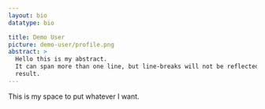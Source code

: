 ```yaml
---
layout: bio
datatype: bio

title: Demo User
picture: demo-user/profile.png
abstract: >
  Hello this is my abstract.
  It can span more than one line, but line-breaks will not be reflected in the
  result.
---
```



This is my space to put whatever I want.
